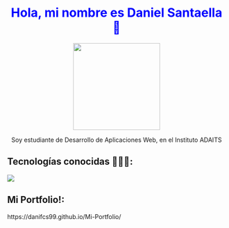 <h1 align = "center" style="color: blue">  Hola, mi nombre es Daniel Santaella 👋</h2> 
<p align="center">
  <img src="https://avatars.githubusercontent.com/u/116013703?v=4"  width="200" height="200">
</p>
<p align="center">
  Soy estudiante de Desarrollo de Aplicaciones Web, en el Instituto ADAITS 
 </p>

<h2>Tecnologías conocidas 👨🏻‍💻: </h2>
<p align= left > 
  <img src="https://skillicons.dev/icons?i=java,html,css,javascript,nodejs,react,git,mysql " />
 </p>

<h2>Mi Portfolio!: </h2>
https://danifcs99.github.io/Mi-Portfolio/

 
